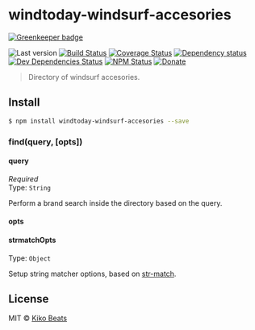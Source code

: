 # windtoday-windsurf-accesories

[![Greenkeeper badge](https://badges.greenkeeper.io/windtoday/windtoday-windsurf-accesories.svg)](https://greenkeeper.io/)

![Last version](https://img.shields.io/github/tag/windtoday/windtoday-windsurf-accesories.svg?style=flat-square)
[![Build Status](https://img.shields.io/travis/windtoday/windtoday-windsurf-accesories/master.svg?style=flat-square)](https://travis-ci.org/windtoday/windtoday-windsurf-accesories)
[![Coverage Status](https://img.shields.io/coveralls/windtoday/windtoday-windsurf-accesories.svg?style=flat-square)](https://coveralls.io/github/windtoday/windtoday-windsurf-accesories)
[![Dependency status](https://img.shields.io/david/windtoday/windtoday-windsurf-accesories.svg?style=flat-square)](https://david-dm.org/windtoday/windtoday-windsurf-accesories)
[![Dev Dependencies Status](https://img.shields.io/david/dev/windtoday/windtoday-windsurf-accesories.svg?style=flat-square)](https://david-dm.org/windtoday/windtoday-windsurf-accesories#info=devDependencies)
[![NPM Status](https://img.shields.io/npm/dm/windtoday-windsurf-accesories.svg?style=flat-square)](https://www.npmjs.org/package/windtoday-windsurf-accesories)
[![Donate](https://img.shields.io/badge/donate-paypal-blue.svg?style=flat-square)](https://paypal.me/Kikobeats)

> Directory of windsurf accesories.

## Install

```bash
$ npm install windtoday-windsurf-accesories --save
```

### find(query, [opts])

#### query

*Required*<br>
Type: `String`

Perform a brand search inside the directory based on the query.

#### opts

#### strmatchOpts

Type: `Object`<br>

Setup string matcher options, based on [str-match](https://github.com/Kikobeats/str-match).

## License

MIT © [Kiko Beats](https://github.com/Kikobeats)
